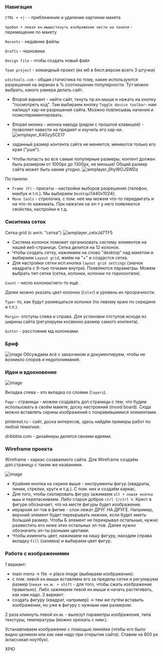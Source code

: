 ### Навигация
`CTRL + +|-` - приближение и удаление картинки макета

`пробел + левая кн.мыши/ткнуть изображение кисти на панели` - перемещение по макету

`Recents` - недавние файлы

`Drafts` - черновики

`Design file` - чтобы создать новый файл

`Team project` - командный проект (их мб в бесп.версии всего 3 штучки)

`w3schools.com` - общая статистика по тому, какие используются разрешения на экранах в % соотношении популярности. Тут можно выбрать, какого рамера делать сайт.

- Второй вариант - найти сайт, ткнуть пр.кн.мыши и нажать на кнопку "посмотреть код". Там выбираем кнопку `Toggle device toolbar`- нам напишут хар-ки разрешения сайта. Моэжно повписываь начения и поэксперементировать. 
- Вторая иконка - иконка навода (рядом с прошлой клавишей) - позволяет навести на предмет и изучить его хар-ки.
![wmplayer_K4Gzy5CE17](https://user-images.githubusercontent.com/109949290/193535246-19380734-1abc-4e03-8388-ac668c7d47c5.png)

- заданный размер контента сайта не меняется, меняются только его края ("уши").
- Чтобы попасть во все самые популярные размеры, контент должен быть размером от 1000px до 1300px, не меньше! Общий размер сайта может быть каким угодно.
![wmplayer_0hyWOJSWDz](https://user-images.githubusercontent.com/109949290/193535110-139aaf1c-2918-41eb-a96f-46d931d66a59.png)

По панели:
- `Frame (F)` - присеты - настройки выборов разрешения (телефон, макбук и т.п.). Мы выбираем `Desktop`(1440x1024);
- `Move tools` - стрелочка, с пом. неё мы можем что-то передвигать и на что-то нажимать. При нажатии на эл-т у него появляются свойства, настройки и т.д.
### Сиситема сеток
Сетка grid (c англ. "сетка")
![wmplayer_celxJd7TF5](https://user-images.githubusercontent.com/109949290/193802137-5681ee59-066a-4c35-a7bd-4aa709a67a57.png)
- Система колонок поможет организовать систему элементов на нашей веб-странице. Сетка делится на 12 колонок. 
- Чтобы создать сетку, нажимаем на слово "desktop" над макетом и выбираем `Layout grid`, жмём на "+" и создастся сетка.
- Для настройки сетки исп.кнопка `layout grid settings` (значок квадрата с 9-тью точками внутри). Появляются параметры. Можем выбрать тип сетки (сетка, колонки, колонки по горизонтали). 

`Сount` - число колонок/чего-то ещё.

Далее можно указать цвет колонок (`Color`) и уровень их прозрачности.

`Type`- то, как будут размещаться колонки (по левому краю по середине и т.п.).

`Margin`- отступы слева и справа. Для установки отступов исходя из ширины сайта (регулируем косвенно размер самого контента).

`Gutter` - расстояние мд колонками.
### Бриф
![image](https://user-images.githubusercontent.com/109949290/193803112-cd06dbd1-4bc5-4d92-b37c-5afe34dd278c.png)
Обсуждаем всё с заказчиком и документируем, чтобы не возникло споров и недопониманий.
### Идеи и вдохновение
![image](https://user-images.githubusercontent.com/109949290/193804039-92385c95-a849-4dfd-b047-033aa0d14107.png)

Вкладка слева - это вкладка со слоями (`layers`).

`Page` - страницы - можем создавать доп.страницы с тем, что будем использовать в своём макете, доску настроений (mood board). Сюда можно вставлять скрины изображений с понравившимися элементами.

pinterest.ru - сайт, доска интересов, здесь найдём примеры работ по любой тематике.

dribbble.com - дизайнеры делятся своими идеями.
### Wireframe проекта
Wireframe - каркас созаваемого сайта. Для Wireframe создаём доп.страницу с таким же названием.

![image](https://user-images.githubusercontent.com/109949290/193809450-f43c3b3f-9bdf-4bbc-b2db-3ef43c4c1056.png)

- Крайняя кнопка на скрине выше - инструменты фигур (квадраты, линии, стрелки, круги и т.д.). С пом. них и создаём каркас.
- Для того, чтобы скопировать фигуру зажимаем `alt + левая кнопка мыши` и перетаскиваем. Либо старое доброе `сtrl C/ctrl V`. Крест в фигуре обозначает, что на месте фигуры будет изображение.
- иерархия эл-тов в фигме - слои лежат ДРУГ НА ДРУГЕ. Например, верхний элемент будет перекрывать нижние, если будет иметь больший размер. Чтобы Б элемент не перекрывал остальные, нужно разместить его ниже этих остальных эл-тов. Далее нужно обозначить эл-ты разными цветами.
- Чтобы изменить цвет, нажимаем на нашу фигуру, находим справа вкладку `Fill` (заливка) и выбираем цвет фигур.
### Работа с изображениями
1 вариант:
- main menu -> file -> place image (выбираем изображение).
- с пом. левой кн.мыши вставляем его за пределы сетки и регулируем размер (`левая кн.м. + shift` - для того, чтобы сжать изображение правильно). Либо зажимаем левой кн.мыши и начать растягивать, как нам надо.
2 вариант:
- создать фигуру (квадрат, например) -> тем же путём вставить изображение, но уже в фигуру с нужным нам размером. 

2 раза кликнуть левой кн.м. - вылезут параметры изображения, типа текстуры, температуры (можно хрюкать с ним:). 

Устанавливаем изображение с помощью линейки (чтобы его было видно целиком или как нам надо при открытии сайта). Ставим на 800 px (классикал ноутбук).

ХРЮ
